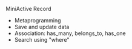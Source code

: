 MiniActive Record
- Metaprogramming
- Save and update data
- Association: has_many, belongs_to, has_one
- Search using "where"
